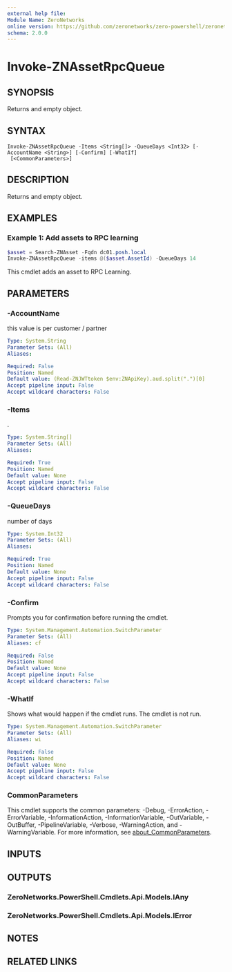 ```yaml
---
external help file:
Module Name: ZeroNetworks
online version: https://github.com/zeronetworks/zero-powershell/zeronetworks/invoke-znassetrpcqueue
schema: 2.0.0
---
```


# Invoke-ZNAssetRpcQueue

## SYNOPSIS
Returns and empty object.

## SYNTAX

```
Invoke-ZNAssetRpcQueue -Items <String[]> -QueueDays <Int32> [-AccountName <String>] [-Confirm] [-WhatIf]
 [<CommonParameters>]
```

## DESCRIPTION
Returns and empty object.

## EXAMPLES

### Example 1: Add assets to RPC learning
```powershell
$asset = Search-ZNAsset -Fqdn dc01.posh.local 
Invoke-ZNAssetRpcQueue -items @($asset.AssetId) -QueueDays 14
```

This cmdlet adds an asset to RPC Learning.

## PARAMETERS

### -AccountName
this value is per customer / partner

```yaml
Type: System.String
Parameter Sets: (All)
Aliases:

Required: False
Position: Named
Default value: (Read-ZNJWTtoken $env:ZNApiKey).aud.split(".")[0]
Accept pipeline input: False
Accept wildcard characters: False
```

### -Items
.

```yaml
Type: System.String[]
Parameter Sets: (All)
Aliases:

Required: True
Position: Named
Default value: None
Accept pipeline input: False
Accept wildcard characters: False
```

### -QueueDays
number of days

```yaml
Type: System.Int32
Parameter Sets: (All)
Aliases:

Required: True
Position: Named
Default value: None
Accept pipeline input: False
Accept wildcard characters: False
```

### -Confirm
Prompts you for confirmation before running the cmdlet.

```yaml
Type: System.Management.Automation.SwitchParameter
Parameter Sets: (All)
Aliases: cf

Required: False
Position: Named
Default value: None
Accept pipeline input: False
Accept wildcard characters: False
```

### -WhatIf
Shows what would happen if the cmdlet runs.
The cmdlet is not run.

```yaml
Type: System.Management.Automation.SwitchParameter
Parameter Sets: (All)
Aliases: wi

Required: False
Position: Named
Default value: None
Accept pipeline input: False
Accept wildcard characters: False
```

### CommonParameters
This cmdlet supports the common parameters: -Debug, -ErrorAction, -ErrorVariable, -InformationAction, -InformationVariable, -OutVariable, -OutBuffer, -PipelineVariable, -Verbose, -WarningAction, and -WarningVariable. For more information, see [about_CommonParameters](http://go.microsoft.com/fwlink/?LinkID=113216).

## INPUTS

## OUTPUTS

### ZeroNetworks.PowerShell.Cmdlets.Api.Models.IAny

### ZeroNetworks.PowerShell.Cmdlets.Api.Models.IError

## NOTES

## RELATED LINKS

